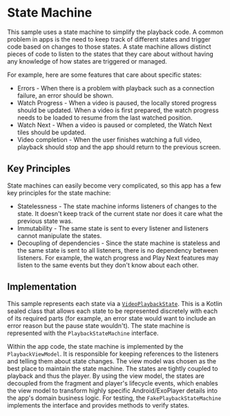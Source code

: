 # State Machine

This sample uses a state machine to simplify the playback code. A common problem in apps is the
need to keep track of different states and trigger code based on changes to those states. A state
machine allows distinct pieces of code to listen to the states that they care about without having
any knowledge of how states are triggered or managed.

For example, here are some features that care about specific states:

* Errors - When there is a problem with playback such as a connection failure, an error should be
shown.
* Watch Progress - When a video is paused, the locally stored progress should be updated. When a
video is first prepared, the watch progress needs to be loaded to resume from the last watched
position.
* Watch Next - When a video is paused or completed, the Watch Next tiles should be updated.
* Video completion - When the user finishes watching a full video, playback should stop and the app
should return to the previous screen.

## Key Principles

State machines can easily become very complicated, so this app has a few key principles for the
state machine:

* Statelessness - The state machine informs listeners of changes to the state. It doesn't keep track
of the current state nor does it care what the previous state was.
* Immutability - The same state is sent to every listener and listeners cannot manipulate the
states.
* Decoupling of dependencies - Since the state machine is stateless and the same state is sent to
all listeners, there is no dependency between listeners. For example, the watch progress and Play
Next features may listen to the same events but they don't know about each other.

## Implementation

This sample represents each state via a [`VideoPlaybackState`][state-machine-code]. This is a Kotlin
sealed class that allows each state to be represented discretely with each of its required parts
(for example, an error state would want to include an error reason but the pause state wouldn't).
The state machine is represented with the `PlaybackStateMachine` interface.

Within the app code, the state machine is implemented by the `PlaybackViewModel`. It is responsible
for keeping references to the listeners and telling them about state changes. The view model was
chosen as the best place to maintain the state machine. The states are tightly coupled to playback
and thus the player. By using the view model, the states are decoupled from the fragment and
player's lifecycle events, which enables the view model to transform highly specific
Android/ExoPlayer details into the app's domain business logic. For testing, the
`FakePlaybackStateMachine` implements the interface and provides methods to verify states.

[state-machine-code]: app/src/main/java/com/android/tv/reference/playback/PlaybackStateMachine.kt
